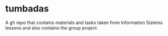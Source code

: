 # tumbadas

A gh repo that contains materials and tasks taken from Information Sistems lessons and also contains the group project.

